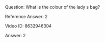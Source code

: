 Question: What is the colour of the lady s bag?

Reference Answer: 2

Video ID: 8632946304

Answer: 2

